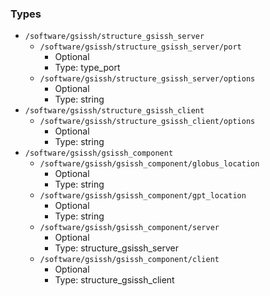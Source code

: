 
### Types

 - `/software/gsissh/structure_gsissh_server`
    - `/software/gsissh/structure_gsissh_server/port`
        - Optional
        - Type: type_port
    - `/software/gsissh/structure_gsissh_server/options`
        - Optional
        - Type: string
 - `/software/gsissh/structure_gsissh_client`
    - `/software/gsissh/structure_gsissh_client/options`
        - Optional
        - Type: string
 - `/software/gsissh/gsissh_component`
    - `/software/gsissh/gsissh_component/globus_location`
        - Optional
        - Type: string
    - `/software/gsissh/gsissh_component/gpt_location`
        - Optional
        - Type: string
    - `/software/gsissh/gsissh_component/server`
        - Optional
        - Type: structure_gsissh_server
    - `/software/gsissh/gsissh_component/client`
        - Optional
        - Type: structure_gsissh_client
